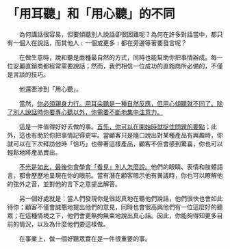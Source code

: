 # 「用耳聽」和「用心聽」的不同

&emsp;&emsp;為何講話很容易，但要傾聽別人說話卻很困難呢？為何在許多對話當中，都只有一個人在說話，而其他人﹝一個或更多﹞都在旁邊等著要發言呢？

&emsp;&emsp;在做生意時，說和聽是兩種最自然的方式，同時也能幫助你把事情辦成。每一位安麗直銷商都經常需要說話；然而，我們相信一位成功的直銷商所必備的，不僅是言談的技巧。

&emsp;&emsp;他還牽涉到「用心聽」。

&emsp;&emsp;當然，[你必須親身力行。用耳朵聽是一種自然反應，但用心傾聽就不同了。除了別人說話時你要專心聽以外，你需要不斷地集中注意力。]()

&emsp;&emsp;這是一件值得好好去做的事。[首先，你可以在開始時就捉住問題的要點]()；此外，這也有助於你把事情記得更牢。當顧客只是隨口說出對某種產品有興趣時，你就可以在下次拜訪他時「恰巧」也帶著這樣產品，顧客不但會感到驚喜，你也可以輕鬆地將產品賣出。

&emsp;&emsp;[不光是如此，最後你會學會「看見」別人怎麼說。]()他們的眼睛、表情和肢體語言，都會歷歷地呈現在你的眼前。當有潛在顧客暗示他有異議時，你也可以瞭解他的弦外之音，並對他的言下之意提出解答。

&emsp;&emsp;另一個好處就是：當人們發現你是很認真地在聽他們說話，他們很快也會如此待你；顧客不僅會誠懇地提出他們的意見，同時也會很高興他們有一位這麼好的聽眾；在這種情境之下，他們會更無拘無束地說出真心話。因此，你能夠得知更多目前的情況，以及為什麼他們要這樣做。

&emsp;&emsp;在事業上，做一個好聽眾實在是一件很重要的事。

